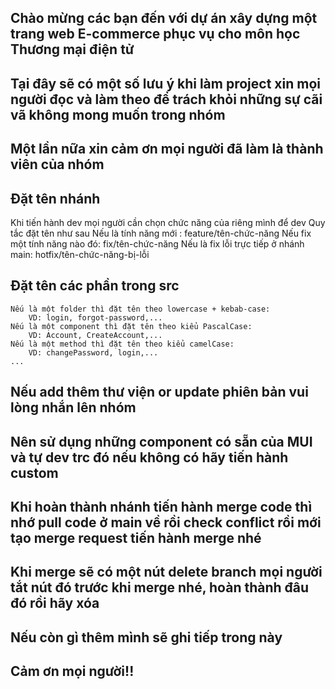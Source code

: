 ## Chào mừng các bạn đến với dự án xây dựng một trang web E-commerce phục vụ cho môn học Thương mại điện tử

## Tại đây sẽ có một số lưu ý khi làm project xin mọi người đọc và làm theo để trách khỏi những sự cãi vã không mong muốn trong nhóm

## Một lần nữa xin cảm ơn mọi người đã làm là thành viên của nhóm

## Đặt tên nhánh
Khi tiến hành dev mọi người cần chọn chức năng của riêng mình để dev
Quy tắc đặt tên như sau
Nếu là tính năng mới : feature/tên-chức-năng
Nếu fix một tính năng nào đó: fix/tên-chức-năng
Nếu là fix lỗi trực tiếp ở nhánh main: hotfix/tên-chức-năng-bị-lỗi

## Đặt tên các phần trong src
    Nếu là một folder thì đặt tên theo lowercase + kebab-case: 
        VD: login, forgot-password,...
    Nếu là một component thì đặt tên theo kiểu PascalCase: 
        VD: Account, CreateAccount,...
    Nếu là một method thì đặt tên theo kiểu camelCase:
        VD: changePassword, login,...
    ...
## Nếu add thêm thư viện or update phiên bản vui lòng nhắn lên nhóm

## Nên sử dụng những component có sẵn của MUI và tự dev trc đó nếu không có hãy tiến hành custom

## Khi hoàn thành nhánh tiến hành merge code thì nhớ pull code ở main về rồi check conflict rồi mới tạo merge request tiến hành merge nhé

## Khi merge sẽ có một nút delete branch mọi người tắt nút đó trước khi merge nhé, hoàn thành đâu đó rồi hãy xóa

## Nếu còn gì thêm mình sẽ ghi tiếp trong này

## Cảm ơn mọi người!!